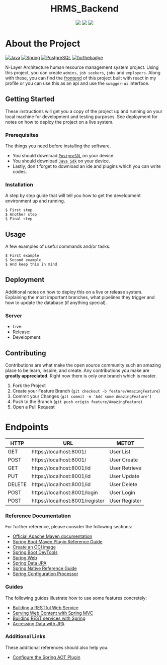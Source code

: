 <div align="center">
  
# HRMS_Backend

<a href="https://github.com/MrPand-21/HRMS_Backend/graphs/contributors"><img src="https://img.shields.io/github/contributors/MrPand-21/HRMS_Backend.svg?style=for-the-badge"></a>
  <a href="https://github.com/MrPand-21/HRMS_Backend/network/members"><img src="https://img.shields.io/github/forks/MrPand-21/HRMS_Backend.svg?style=for-the-badge"></a>
  <a href="https://github.com/MrPand-21/HRMS_Backend/stargazers"><img src="https://img.shields.io/github/stars/MrPand-21/HRMS_Backend.svg?style=for-the-badge"></a>
</div>

# About the Project

[![Java](https://img.shields.io/badge/Java-ED8B00?style=for-the-badge&logo=java&logoColor=white)](https://www.java.com/)
[![Spring](https://img.shields.io/badge/Spring-6DB33F?style=for-the-badge&logo=spring&logoColor=white)](https://spring.io/)
[![PostgreSQL](https://img.shields.io/badge/PostgreSQL-316192?style=for-the-badge&logo=postgresql&logoColor=white)](https://www.postgresql.org/)
[![forthebadge](http://forthebadge.com/images/badges/built-with-love.svg)](http://forthebadge.com)

N-Layer Architecture human resource management system project. Using this project, you can create `admins`, `job seekers`, `jobs` and `employers`.
 Along with these, you can find the <a href="">frontend</a> of this project built with react in my profile or you can use this as an api and use the `swagger-ui` interface.
## Getting Started

These instructions will get you a copy of the project up and running on your local machine for development and testing purposes. See deployment for notes on how to deploy the project on a live system.

### Prerequisites

The things you need before installing the software.

* You should download <a href="https://www.postgresql.org/download/"> `PostgreSQL`</a> on your device. 
* You should download <a href="https://www.oracle.com/java/technologies/sdk-downloads.html">`Java Sdk`</a> on your device.
* Lastly, don't forget to download an ide and plugins which you can write codes.

### Installation

A step by step guide that will tell you how to get the development environment up and running.

```
$ First step
$ Another step
$ Final step
```

## Usage

A few examples of useful commands and/or tasks.

```
$ First example
$ Second example
$ And keep this in mind
```

## Deployment

Additional notes on how to deploy this on a live or release system. Explaining the most important branches, what pipelines they trigger and how to update the database (if anything special).

### Server

* Live:
* Release:
* Development:

## Contributing

Contributions are what make the open source community such an amazing place to be learn, inspire, and create. Any contributions you make are **greatly appreciated**. Right now there is only one branch which is master.

1. Fork the Project
2. Create your Feature Branch (`git checkout -b feature/AmazingFeature`)
3. Commit your Changes (`git commit -m 'Add some AmazingFeature'`)
4. Push to the Branch (`git push origin feature/AmazingFeature`)
5. Open a Pull Request

# Endpoints

|HTTP|URL|METOT|
|---|---|---|
|GET| https://localhost:8001/ |User List|
|POST| https://localhost:8001/ |User Create|
|GET| https://localhost:8001/id |User Retrieve|
|PUT| https://localhost:8001/id |User Update|
|DELETE| https://localhost:8001/id |User Delete|
|POST| https://localhost:8001/login|User Login|
|POST| https://localhost:8001/register |User Register|


### Reference Documentation
For further reference, please consider the following sections:

* [Official Apache Maven documentation](https://maven.apache.org/guides/index.html)
* [Spring Boot Maven Plugin Reference Guide](https://docs.spring.io/spring-boot/docs/2.4.5/maven-plugin/reference/html/)
* [Create an OCI image](https://docs.spring.io/spring-boot/docs/2.4.5/maven-plugin/reference/html/#build-image)
* [Spring Boot DevTools](https://docs.spring.io/spring-boot/docs/2.4.5/reference/htmlsingle/#using-boot-devtools)
* [Spring Web](https://docs.spring.io/spring-boot/docs/2.4.5/reference/htmlsingle/#boot-features-developing-web-applications)
* [Spring Data JPA](https://docs.spring.io/spring-boot/docs/2.4.5/reference/htmlsingle/#boot-features-jpa-and-spring-data)
* [Spring Native Reference Guide](https://docs.spring.io/spring-native/docs/current/reference/htmlsingle/)
* [Spring Configuration Processor](https://docs.spring.io/spring-boot/docs/2.4.5/reference/htmlsingle/#configuration-metadata-annotation-processor)

### Guides
The following guides illustrate how to use some features concretely:

* [Building a RESTful Web Service](https://spring.io/guides/gs/rest-service/)
* [Serving Web Content with Spring MVC](https://spring.io/guides/gs/serving-web-content/)
* [Building REST services with Spring](https://spring.io/guides/tutorials/bookmarks/)
* [Accessing Data with JPA](https://spring.io/guides/gs/accessing-data-jpa/)

### Additional Links
These additional references should also help you:

* [Configure the Spring AOT Plugin](https://docs.spring.io/spring-native/docs/0.9.2/reference/htmlsingle/#spring-aot-maven)
